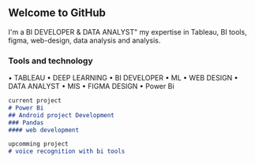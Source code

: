 ## Welcome to GitHub

I'm a BI DEVELOPER & DATA ANALYST"
my expertise in Tableau, BI tools, figma, web-design, data analysis and analysis.

### Tools and technology

• TABLEAU        • DEEP LEARNING
• BI DEVELOPER   • ML
• WEB DESIGN     • DATA ANALYST
• MIS            • FIGMA DESIGN
• Power Bi

```markdown
current project
# Power Bi 
## Android project Development
### Pandas
#### web development

upcomming project
# voice recognition with bi tools 
